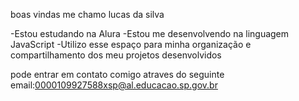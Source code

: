 boas vindas
me chamo lucas da silva

-Estou estudando na Alura
-Estou me desenvolvendo na linguagem JavaScript
-Utilizo esse espaço para minha organização e compartilhamento dos meu projetos desenvolvidos

pode entrar em contato comigo atraves do seguinte email:0000109927588xsp@al.educacao.sp.gov.br

